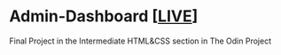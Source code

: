 # Admin-Dashboard [[LIVE](https://truepadawan.github.io/Admin-Dashboard/)]
Final Project in the Intermediate HTML&CSS section in The Odin Project
